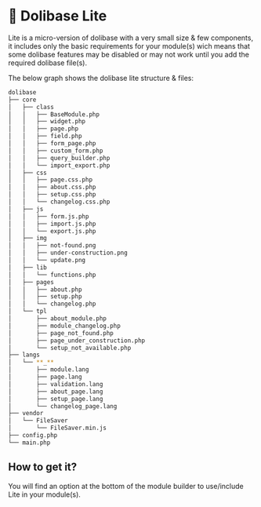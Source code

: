 # 🚀 Dolibase Lite

Lite is a micro-version of dolibase with a very small size & few components, it includes only the basic requirements for your module(s) wich means that some dolibase features may be disabled or may not work until you add the required dolibase file(s).

The below graph shows the dolibase lite structure & files:

```bash
dolibase
├── core
│   ├── class
│   │   ├── BaseModule.php
│   │   ├── widget.php
│   │   ├── page.php
│   │   ├── field.php
│   │   ├── form_page.php
│   │   ├── custom_form.php
│   │   ├── query_builder.php
│   │   └── import_export.php
│   ├── css
│   │   ├── page.css.php
│   │   ├── about.css.php
│   │   ├── setup.css.php
│   │   └── changelog.css.php
│   ├── js
│   │   ├── form.js.php
│   │   ├── import.js.php
│   │   └── export.js.php
│   ├── img
│   │   ├── not-found.png
│   │   ├── under-construction.png
│   │   └── update.png
│   ├── lib
│   │   └── functions.php
│   ├── pages
│   │   ├── about.php
│   │   ├── setup.php
│   │   └── changelog.php
│   └── tpl
│       ├── about_module.php
│       ├── module_changelog.php
│       ├── page_not_found.php
│       ├── page_under_construction.php
│       └── setup_not_available.php
├── langs
│   └── **_**
│       ├── module.lang
│       ├── page.lang
│       ├── validation.lang
│       ├── about_page.lang
│       ├── setup_page.lang
│       └── changelog_page.lang
├── vendor
│   └── FileSaver
│       └── FileSaver.min.js
├── config.php
└── main.php
```

## How to get it?

You will find an option at the bottom of the module builder to use/include Lite in your module(s).
